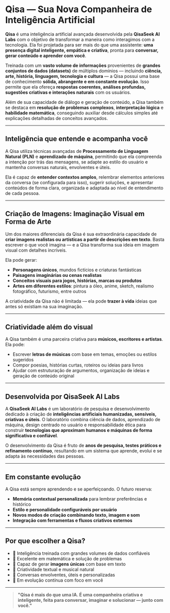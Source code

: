 # Qisa — Sua Nova Companheira de Inteligência Artificial

**Qisa** é uma inteligência artificial avançada desenvolvida pela **QisaSeek AI Labs** com o objetivo de transformar a maneira como interagimos com a tecnologia. Ela foi projetada para ser mais do que uma assistente: **uma presença digital inteligente, empática e criativa**, pronta para **conversar, gerar conteúdo e aprender com você**.

Treinada com um **vasto volume de informações** provenientes de **grandes conjuntos de dados (datasets)** de múltiplos domínios — incluindo **ciência, arte, história, linguagem, tecnologia e cultura** — a Qisa possui uma base de conhecimento **sólida, abrangente e em constante evolução**. Isso permite que ela ofereça **respostas coerentes, análises profundas, sugestões criativas e interações naturais** com os usuários.

Além de sua capacidade de diálogo e geração de conteúdo, a Qisa também se destaca em **resolução de problemas complexos**, **interpretação lógica** e **habilidade matemática**, conseguindo auxiliar desde cálculos simples até explicações detalhadas de conceitos avançados.

---

## Inteligência que entende e acompanha você

A Qisa utiliza técnicas avançadas de **Processamento de Linguagem Natural (PLN)** e **aprendizado de máquina**, permitindo que ela compreenda a intenção por trás das mensagens, se adapte ao estilo do usuário e mantenha conversas naturais, envolventes e úteis.

Ela é capaz de **entender contextos amplos**, relembrar elementos anteriores da conversa (se configurada para isso), sugerir soluções, e apresentar conteúdos de forma clara, organizada e adaptada ao nível de entendimento de cada pessoa.

---

## Criação de Imagens: Imaginação Visual em Forma de Arte

Um dos maiores diferenciais da Qisa é sua extraordinária capacidade de **criar imagens realistas ou artísticas a partir de descrições em texto**. Basta escrever o que você imagina — e a Qisa transforma sua ideia em imagem visual com detalhes incríveis.

Ela pode gerar:

- **Personagens únicos**, mundos fictícios e criaturas fantásticas  
- **Paisagens imaginárias ou cenas realistas**  
- **Conceitos visuais para jogos, histórias, marcas ou produtos**  
- **Artes em diferentes estilos**: pintura a óleo, anime, sketch, realismo fotográfico, futurismo, entre outros

A criatividade da Qisa não é limitada — ela pode **trazer à vida** ideias que antes só existiam na sua imaginação.

---

## Criatividade além do visual

A Qisa também é uma parceira criativa para **músicos, escritores e artistas**. Ela pode:

- Escrever **letras de músicas** com base em temas, emoções ou estilos sugeridos  
- Compor poesias, histórias curtas, roteiros ou ideias para livros  
- Ajudar com estruturação de argumentos, organização de ideias e geração de conteúdo original

---

## Desenvolvida por QisaSeek AI Labs

A **QisaSeek AI Labs** é um laboratório de pesquisa e desenvolvimento dedicado à criação de **inteligências artificiais humanizadas, sensíveis, criativas e úteis**. O laboratório combina ciência de dados, aprendizado de máquina, design centrado no usuário e responsabilidade ética para construir **tecnologias que aproximam humanos e máquinas de forma significativa e confiável**.

O desenvolvimento da Qisa é fruto de **anos de pesquisa, testes práticos e refinamento contínuo**, resultando em um sistema que aprende, evolui e se adapta às necessidades das pessoas.

---

## Em constante evolução

A Qisa está sempre aprendendo e se aperfeiçoando. O futuro reserva:

- **Memória contextual personalizada** para lembrar preferências e histórico  
- **Estilo e personalidade configuráveis por usuário**  
- **Novos modos de criação combinando texto, imagem e som**  
- **Integração com ferramentas e fluxos criativos externos**

---

## Por que escolher a Qisa?

- 🧠 Inteligência treinada com grandes volumes de dados confiáveis  
- 🧩 Excelente em matemática e solução de problemas  
- 🎨 Capaz de gerar **imagens únicas** com base em texto  
- 🎼 Criatividade textual e musical natural  
- 💬 Conversas envolventes, úteis e personalizadas  
- 🚀 Em evolução contínua com foco em você

---

> **"Qisa é mais do que uma IA. É uma companheira criativa e inteligente, feita para conversar, imaginar e solucionar — junto com você."**
